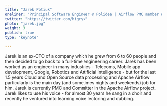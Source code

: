 ```yaml
---
title: "Jarek Potiuk"
oneliner: "Principal Software Engineer @ Polidea | Airflow PMC member & committer"
twitter: "https://twitter.com/higrys"
photo: "jarek.jpg"
weight: 3
publish: true
type: "keynote"

---
```


Jarek is an ex-CTO of a company which he grew from 6 to 60 people and then decided to go back to a full-time engineering career. Jarek has been worked as an engineer in many industries - Telecoms, Mobile app development, Google, Robotics and Artificial Intelligence - but for the last 1.5 years Cloud and Open Source data processing and Apache Airflow particularly is the main day (and sometimes nights and weekends) job for him. Jarek is currently PMC and Committer in the Apache Airflow project. Jarek likes to use his voice - for almost 30 years he sang in a choir and recently he ventured into learning voice lectoring and dubbing.
